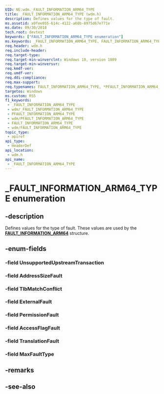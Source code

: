 ```yaml
---
UID: NE:wdm._FAULT_INFORMATION_ARM64_TYPE
title: _FAULT_INFORMATION_ARM64_TYPE (wdm.h)
description: Defines values for the type of fault.
ms.assetid: a9fee055-614c-4122-a60b-8975d67e771e
ms.date: 09/30/2018
tech.root: devtest
keywords: ["FAULT_INFORMATION_ARM64_TYPE enumeration"]
ms.keywords: _FAULT_INFORMATION_ARM64_TYPE, FAULT_INFORMATION_ARM64_TYPE, *PFAULT_INFORMATION_ARM64_TYPE,
req.header: wdm.h
req.include-header: 
req.target-type: 
req.target-min-winverclnt: Windows 10, version 1809
req.target-min-winversvr: 
req.kmdf-ver: 
req.umdf-ver: 
req.ddi-compliance: 
req.max-support: 
req.typenames: FAULT_INFORMATION_ARM64_TYPE, *PFAULT_INFORMATION_ARM64_TYPE
targetos: Windows
ms.custom: RS5
f1_keywords:
 - _FAULT_INFORMATION_ARM64_TYPE
 - wdm/_FAULT_INFORMATION_ARM64_TYPE
 - PFAULT_INFORMATION_ARM64_TYPE
 - wdm/PFAULT_INFORMATION_ARM64_TYPE
 - FAULT_INFORMATION_ARM64_TYPE
 - wdm/FAULT_INFORMATION_ARM64_TYPE
topic_type:
 - apiref
api_type:
 - HeaderDef
api_location:
 - wdm.h
api_name:
 - _FAULT_INFORMATION_ARM64_TYPE
---
```


# _FAULT_INFORMATION_ARM64_TYPE enumeration


## -description

Defines values for the type of fault. These values are used by the [**FAULT_INFORMATION_ARM64**](ns-wdm-_fault_information_arm64.md) structure.

## -enum-fields

### -field UnsupportedUpstreamTransaction 

### -field AddressSizeFault 

### -field TlbMatchConflict 

### -field ExternalFault 

### -field PermissionFault 

### -field AccessFlagFault 

### -field TranslationFault 

### -field MaxFaultType 

## -remarks

## -see-also

